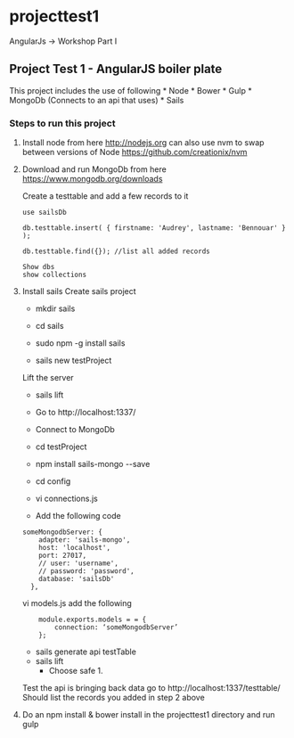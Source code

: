 # projecttest1
AngularJs -> Workshop Part I

## Project Test 1 - AngularJS boiler plate

This project includes the use of following
	* Node
	* Bower
	* Gulp
	* MongoDb (Connects to an api that uses)
	* Sails 

### Steps to run this project
 
1. Install node from here http://nodejs.org can also use nvm to swap between versions of Node https://github.com/creationix/nvm 

2. Download and run MongoDb from here https://www.mongodb.org/downloads
	
	Create a testtable and add a few records to it
	```
	use sailsDb

	db.testtable.insert( { firstname: 'Audrey', lastname: 'Bennouar' } );

	db.testtable.find({}); //list all added records

	Show dbs
	show collections
	```

3. Install sails
   Create sails project
	* mkdir sails
	* cd sails
	* sudo npm -g install sails

	* sails new testProject

   Lift the server
   	* sails lift
   	* Go to http://localhost:1337/
    
    * Connect to MongoDb
    * cd testProject
    * npm install sails-mongo --save
    * cd config
    * vi connections.js
    * Add the following code

	```
    someMongodbServer: {
	    adapter: 'sails-mongo',
	    host: 'localhost',
	    port: 27017,
	    // user: 'username',
	    // password: 'password',
	    database: 'sailsDb'
	  },
	```
	vi models.js add the following

	```
		module.exports.models = = {
			connection: ‘someMongodbServer’
		};
	```
	* sails generate api testTable
	* sails lift
		* Choose safe 1.

	Test the api is bringing back data go to http://localhost:1337/testtable/
	Should list the records you added in step 2 above

4. Do an npm install & bower install in the projecttest1 directory and run gulp



